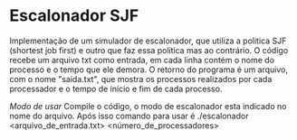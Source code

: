 # Escalonador SJF
Implementação de um simulador de escalonador, que utiliza a politica SJF (shortest job first) e outro que faz essa política mas ao contrário. O código recebe um arquivo txt como entrada, em cada linha contém o nome do processo e o tempo que ele demora. O retorno do programa é um arquivo, com o nome "saida.txt", que mostra os processos realizados por cada processador e o tempo de início e fim de cada processo. 

*Modo de usar*
Compile o código, o modo de escalonador esta indicado no nome do arquivo. Após isso comando para usar é ./escalonador <arquivo_de_entrada.txt> <número_de_processadores> 
